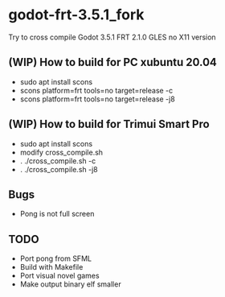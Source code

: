 # godot-frt-3.5.1_fork
Try to cross compile Godot 3.5.1 FRT 2.1.0 GLES no X11 version

## (WIP) How to build for PC xubuntu 20.04  
* sudo apt install scons  
* scons platform=frt tools=no target=release -c  
* scons platform=frt tools=no target=release -j8  

## (WIP) How to build for Trimui Smart Pro
* sudo apt install scons
* modify cross_compile.sh  
* . ./cross_compile.sh -c  
* . ./cross_compile.sh -j8  

## Bugs  
* Pong is not full screen  

## TODO  
* Port pong from SFML
* Build with Makefile
* Port visual novel games
* Make output binary elf smaller  
